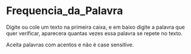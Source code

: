 # Frequencia_da_Palavra
<p>Digite ou cole um texto na primeira caixa, e em baixo digite a palavra que quer verificar, aparecera quantas vezes essa palavra se repete no texto.</p>
<p>Aceita palavras com acentos e não é case sensitive.</p>
